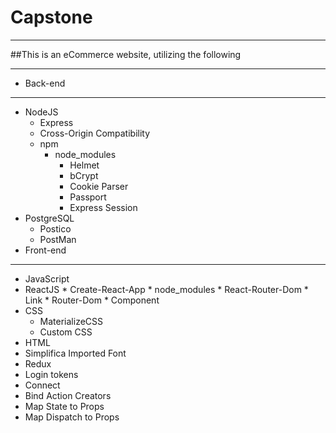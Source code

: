# Capstone
 - - - -
##This is an eCommerce website, utilizing the following
 - - - -
* Back-end
 - - - -
  * NodeJS
    * Express
    * Cross-Origin Compatibility
    * npm
      * node_modules
        * Helmet
        * bCrypt
        * Cookie Parser
        * Passport
        * Express Session
  * PostgreSQL
    * Postico
    * PostMan
* Front-end
 - - - -
  
  * JavaScript
   * ReactJS
    * Create-React-App
    * node_modules
    * React-Router-Dom
    * Link
    * Router-Dom
    * Component
  * CSS
    * MaterializeCSS
    * Custom CSS
  * HTML
  * Simplifica Imported Font
  * Redux
   * Login tokens
   * Connect
   * Bind Action Creators
   * Map State to Props
   * Map Dispatch to Props


